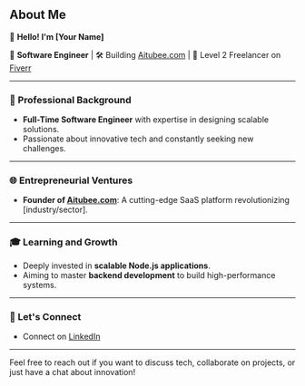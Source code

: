 ## About Me

👋 **Hello! I'm [Your Name]**

🚀 **Software Engineer** | 🛠️ Building [Aitubee.com](https://aitubee.com) | 🌟 Level 2 Freelancer on [Fiverr](https://www.fiverr.com/kuldeep231?up_rollout=true)

---

### 🎯 Professional Background
- **Full-Time Software Engineer** with expertise in designing scalable solutions.
- Passionate about innovative tech and constantly seeking new challenges.

---

### 🌐 Entrepreneurial Ventures
- **Founder of [Aitubee.com](https://aitubee.com)**: A cutting-edge SaaS platform revolutionizing [industry/sector].

---

### 🎓 Learning and Growth
- Deeply invested in **scalable Node.js applications**.
- Aiming to master **backend development** to build high-performance systems.

---

### 🤝 Let's Connect
- Connect on [LinkedIn](https://www.linkedin.com/in/kuldeep-shakya-b0b481253/)


---

Feel free to reach out if you want to discuss tech, collaborate on projects, or just have a chat about innovation!
